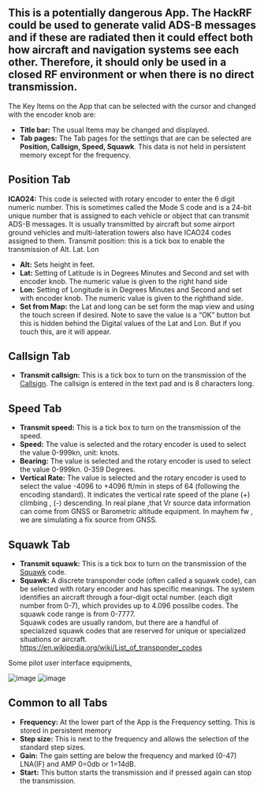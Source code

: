## **This is a potentially dangerous App. The HackRF could be used to generate valid ADS-B messages and if these are radiated then it could effect both how aircraft and navigation systems see each other. Therefore, it should only be used in a closed RF environment or when there is no direct transmission.**

The Key Items on the App that can be selected with the cursor and changed with the encoder knob are:

* **Title bar:** The usual Items may be changed and displayed.
* **Tab pages:** The Tab pages for the settings that are can be selected are **Position, Callsign, Speed, Squawk**. This data is not held in persistent memory except for the frequency.

## Position Tab
**ICAO24:**  This code is selected with rotary encoder to enter the 6 digit numeric  number. This is sometimes called the Mode S code and is a 24-bit unique number that is assigned to each vehicle or object that can transmit ADS-B messages. It is usually transmitted by aircraft but some airport ground vehicles and multi-lateration towers also have ICAO24 codes assigned to them.
Transmit position: this is a tick box to enable the transmission of Alt. Lat. Lon
* **Alt:** Sets height in feet.
* **Lat:**  Setting of Latitude is in Degrees Minutes and Second and set with encoder knob. The numeric value is given to the right hand side 
* **Lon:** Setting of Longitude is in Degrees Minutes and Second and set with encoder knob. The numeric value is given to the righthand side.
* **Set from Map:** the Lat and long can be set form the map view and using the touch screen if desired. Note to save the value is a “OK” button but this is hidden behind the Digital values of the Lat and Lon. But if you touch this, are it will appear.

## Callsign Tab
* **Transmit callsign:** This is a tick box to turn on the transmission of the [Callsign](https://en.wikipedia.org/wiki/Aviation_call_signs). The callsign is entered in the text pad and is 8 characters long. 

## Speed Tab
* **Transmit speed:** This is a tick box to turn on the transmission of the speed. 
* **Speed:** The value is selected and the rotary encoder is used to select the value 0-999kn, unit: knots.
* **Bearing:** The value is selected and the rotary encoder is used to select the value 0-999kn. 0-359 Degrees.
* **Vertical Rate:** The value is selected and the rotary encoder is used to select the value -4096 to +4096 ft/min in steps of 64 (following the encoding standard). It indicates the vertical rate speed of the plane (+) climbing , (-) descending. In real plane ,that Vr source data information can come from GNSS or Barometric altitude equipment. In mayhem fw , we are simulating a fix source from GNSS.

## Squawk Tab 
* **Transmit squawk:** This is a tick box to turn on the transmission of the [Squawk](https://en.wikipedia.org/wiki/List_of_transponder_codes) code. 
* **Squawk:** A discrete transponder code (often called a squawk code), can be selected with rotary encoder and has specific meanings. The system identifies an aircraft through a four-digit octal number. (each digit number from 0-7), which provides up to 4.096 possilbe codes.  The squawk code range is from 0-7777.  
Squawk codes are usually random, but there are a handful of specialized squawk codes that are reserved for unique or specialized situations or aircraft.  https://en.wikipedia.org/wiki/List_of_transponder_codes

Some pilot user interface equipments,

 
![image](https://user-images.githubusercontent.com/86470699/210870176-ab71e12e-90ce-42a2-a90d-762e878aa835.png)
![image](https://user-images.githubusercontent.com/86470699/210870689-397eed6d-dba5-4664-bbd6-ca0afbba5e92.png)



## Common to all Tabs 
* **Frequency:** At the lower part of the App is the Frequency setting. This is stored in persistent memory 
* **Step size:** This is next to the frequency and allows the selection of the standard step sizes.
* **Gain:** The gain setting are below the frequency and marked (0-47) LNA(IF) and AMP 0=0db or 1=14dB.
* **Start:** This button starts the transmission and if pressed again can stop the transmission.
